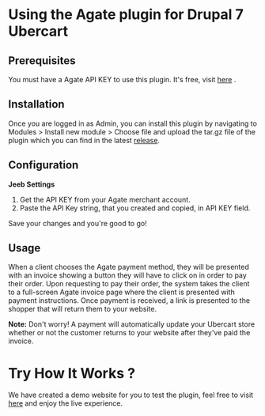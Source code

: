 # Using the Agate plugin for Drupal 7 Ubercart

## Prerequisites
You must have a Agate API KEY to use this plugin. It's free, visit [here](http://www.agate.services/registration-form/) .


## Installation

Once you are logged in as Admin, you can install this plugin by navigating to Modules > Install new module > Choose file and upload the tar.gz file of the plugin which you can find in the latest [release](https://github.com/AgateChain/AgateDrupal7.X-Ubercart3.X/releases).

## Configuration

**Jeeb Settings**

1. Get the API KEY from your Agate merchant account.
2. Paste the API Key string, that you created and copied, in API KEY field.

Save your changes and you're good to go!

## Usage

When a client chooses the Agate payment method, they will be presented with an invoice showing a button they will have to click on in order to pay their order.  Upon requesting to pay their order, the system takes the client to a full-screen Agate invoice page where the client is presented with payment instructions.  Once payment is received, a link is presented to the shopper that will return them to your website.

**Note:** Don't worry!  A payment will automatically update your Ubercart store whether or not the customer returns to your website after they've paid the invoice.

Try How It Works ?
====================

We have created a demo website for you to test the plugin, feel free to visit [here](http://drupal7.agate.services) and enjoy the live experience.
